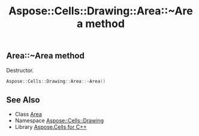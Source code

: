 ﻿---
title: Aspose::Cells::Drawing::Area::~Area method
linktitle: ~Area
second_title: Aspose.Cells for C++ API Reference
description: 'Aspose::Cells::Drawing::Area::~Area method. Destructor in C++.'
type: docs
weight: 200
url: /cpp/aspose.cells.drawing/area/~area/
---
## Area::~Area method


Destructor.

```cpp
Aspose::Cells::Drawing::Area::~Area()
```

## See Also

* Class [Area](../)
* Namespace [Aspose::Cells::Drawing](../../)
* Library [Aspose.Cells for C++](../../../)
